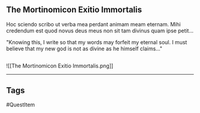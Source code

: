 ## The Mortinomicon Exitio Immortalis
Hoc sciendo scribo ut verba mea perdant animam
meam eternam. Mihi credendum est quod novus
deus meus non sit tam divinus quam ipse petit...

"Knowing this, I write so that my words may forfeit my eternal soul. I must believe that my new god is not as divine as he himself claims..."
## 
![[The Mortinomicon Exitio Immortalis.png]]

---
## Tags
#QuestItem